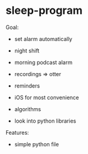 # sleep-program

Goal: 
* set alarm automatically
* night shift
* morning podcast alarm
* recordings => otter
* reminders
* iOS for most convenience

* algorithms
* look into python libraries

Features:
* simple python file
